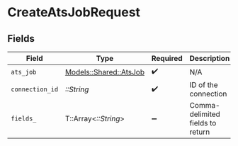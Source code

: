 # CreateAtsJobRequest


## Fields

| Field                                                   | Type                                                    | Required                                                | Description                                             |
| ------------------------------------------------------- | ------------------------------------------------------- | ------------------------------------------------------- | ------------------------------------------------------- |
| `ats_job`                                               | [Models::Shared::AtsJob](../../models/shared/atsjob.md) | :heavy_check_mark:                                      | N/A                                                     |
| `connection_id`                                         | *::String*                                              | :heavy_check_mark:                                      | ID of the connection                                    |
| `fields_`                                               | T::Array<*::String*>                                    | :heavy_minus_sign:                                      | Comma-delimited fields to return                        |